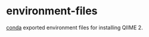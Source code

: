 # environment-files

[conda](https://conda.io/docs/) exported environment files for installing QIIME 2.
